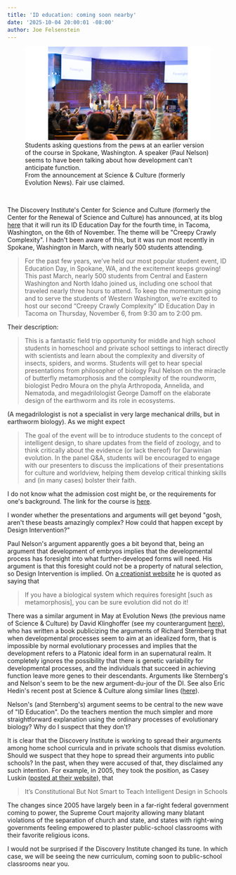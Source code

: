 ```yaml
---
title: 'ID education: coming soon nearby'
date: '2025-10-04 20:00:01 -08:00'
author: Joe Felsenstein
---
```


<figure><div halign="center"><img src="/uploads/2025/idcourse2a.jpg" alt="[question period at an earlier ID course]"/><br/><figcaption>Students asking questions from the pews at an earlier version of the course in Spokane, Washington.  A speaker (Paul Nelson) seems to have been talking about how development can't anticipate function.<br/>From the announcement at Science &amp; Culture (formerly Evolution News). Fair use claimed.</figcaption></div></figure>

&nbsp;&nbsp;

The Discovery Institute's Center for Science and Culture (formerly the Center for the Renewal of Science and Culture) has announced, at its blog <a href="https://scienceandculture.com/2025/10/id-education-day-is-coming-to-tacoma-november-6/">here</a> that it will run its ID Education Day for the fourth time, in Tacoma, Washington, on the 6th of November.  The theme will be "Creepy Crawly Complexity".  I hadn't been aware of this, but it was run most recently in Spokane, Washington in March, 
with nearly 500 students attending.



> For the past few years, we’ve held our most popular student event, ID Education Day, in Spokane, WA, and the excitement keeps growing! This past March, nearly 500 students from Central and Eastern Washington and North Idaho joined us, including one school that traveled nearly three hours to attend. To keep the momentum going and to serve the students of Western Washington, we’re excited to host our second “Creepy Crawly Complexity” ID Education Day in Tacoma on Thursday, November 6, from 9:30 am to 2:00 pm.

Their description:

> This is a fantastic field trip opportunity for middle and high school students in homeschool and private school settings to interact directly with scientists and learn about the complexity and diversity of insects, spiders, and worms. Students will get to hear special presentations from philosopher of biology Paul Nelson on the miracle of butterfly metamorphosis and the complexity of the roundworm, biologist Pedro Moura on the phyla Arthropoda, Annelida, and Nematoda, and megadrilologist George Damoff on the elaborate design of the earthworm and its role in ecosystems.

(A megadrilologist is not a specialist in very large mechanical drills, but in earthworm biology).
As we might expect

> The goal of the event will be to introduce students to the concept of intelligent design, to share updates from the field of zoology, and to think critically about the evidence (or lack thereof) for Darwinian evolution. In the panel Q&A, students will be encouraged to engage with our presenters to discuss the implications of their presentations for culture and worldview, helping them develop critical thinking skills and (in many cases) bolster their faith.

I do not know what the admission cost might be, or the requirements for one's background. The link for the course is <a href="https://www.discovery.org/e/idedday-fall-2025/">here</a>.

I wonder whether the presentations and arguments will get beyond "gosh, aren't these 
beasts amazingly complex? How could that happen except by Design Intervention?"

<!--more-->

Paul Nelson's argument apparently goes a bit beyond that, being an argument that 
development of embryos implies that the developmental process has foresight into what 
further-developed forms will need.  His argument is that this foresight could not be 
a property of natural selection, so Design Intervention is implied.  On <a href="https://www.create.ab.ca/dr-paul-nelson-opened-our-minds/">a creationist website</a> he is quoted as saying that

> If you have a biological system which requires foresight [such as metamorphosis], you can be sure evolution did not do it!

There was a similar argument in May at Evolution News (the previous name of Science &amp; Culture) 
by David Klinghoffer (see my counterargument <a href="https://pandasthumb.org/archives/2025/05/platonic-nonsense.html">here</a>), who has written a book publicizing the arguments of Richard Sternberg 
that when developmental processes seem to aim at an idealized form, that is impossible by 
normal evolutionary processes and implies that the development refers to a Platonic ideal 
form in an supernatural realm.  It completely ignores the possibility that there is 
genetic variability for developmental processes, and the individuals that succeed in 
achieving function leave more genes to their descendants.  Arguments like Sternberg's and 
Nelson's seem to be the new argument-du-jour of the DI.  See also Eric Hedin's recent 
post at Science &amp; Culture along similar lines (<a href="https://scienceandculture.com/2025/02/fireweed-an-example-of-intelligent-latent-design/">here</a>).

Nelson's (and Sternberg's) argument seems to be central to the new wave of "ID Education".  Do the teachers mention the much simpler and more straightforward explanation using the ordinary processes of evolutionary biology?  Why do I suspect that they don't?

It is clear that the Discovery Institute is working to spread their arguments among 
home school curricula and in private schools that dismiss evolution.  Should we suspect 
that they hope to spread their arguments into public schools?  In the past, when they 
were accused of that, they disclaimed any such intention.  For example, in 2005, they 
took the position, as Casey Luskin (<a href="https://www.discovery.org/a/3000/">posted at their website</a>), that

> It’s Constitutional But Not Smart to Teach Intelligent Design in Schools

The changes since 2005 have largely been in a far-right federal government coming to power, the 
Supreme Court majority allowing many blatant violations of the separation of church and 
state, and states with right-wing governments feeling empowered to plaster public-school 
classrooms with their favorite religious icons.

I would not be surprised if the Discovery Institute changed its tune.  In which case, we 
will be seeing the new curriculum, coming soon to public-school classrooms near you.
